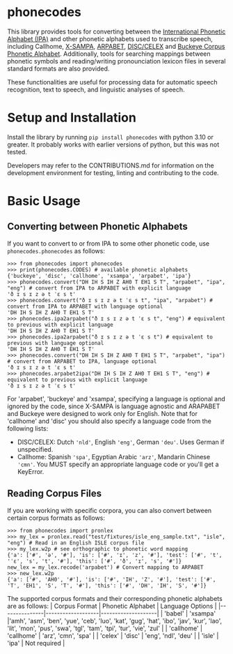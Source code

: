 # phonecodes
This library provides tools for converting between the [International Phonetic Alphabet (IPA)](https://en.wikipedia.org/wiki/International_Phonetic_Alphabet) and other phonetic alphabets used to transcribe speech, including Callhome, [X-SAMPA](https://en.wikipedia.org/wiki/X-SAMPA), [ARPABET](https://en.wikipedia.org/wiki/ARPABET), [DISC/CELEX](https://catalog.ldc.upenn.edu/LDC96L14) and [Buckeye Corpus Phonetic Alphabet](https://buckeyecorpus.osu.edu/). Additionally, tools for searching mappings between phonetic symbols and reading/writing pronounciation lexicon files in several standard formats are also provided.

These functionalities are useful for processing data for automatic speech recognition, text to speech, and linguistic analyses of speech.

# Setup and Installation
Install the library by running `pip install phonecodes` with python 3.10 or greater. It probably works with earlier versions of python, but this was not tested.

Developers may refer to the CONTRIBUTIONS.md for information on the development environment for testing, linting and contributing to the code.

# Basic Usage
## Converting between Phonetic Alphabets
If you want to convert to or from IPA to some other phonetic code, use `phonecodes.phonecodes` as follows:
```
>>> from phonecodes import phonecodes
>>> print(phonecodes.CODES) # available phonetic alphabets
{'buckeye', 'disc', 'callhome', 'xsampa', 'arpabet', 'ipa'}
>>> phonecodes.convert("DH IH S IH Z AH0 T EH1 S T", "arpabet", "ipa", "eng") # convert from IPA to ARPABET with explicit language
'ð ɪ s ɪ z ə t ˈɛ s t'
>>> phonecodes.convert("ð ɪ s ɪ z ə t ˈɛ s t", "ipa", "arpabet") # convert from IPA to ARPABET with language optional
'DH IH S IH Z AH0 T EH1 S T'
>>> phonecodes.ipa2arpabet("ð ɪ s ɪ z ə t ˈɛ s t", "eng") # equivalent to previous with explicit language
'DH IH S IH Z AH0 T EH1 S T'
>>> phonecodes.ipa2arpabet("ð ɪ s ɪ z ə t ˈɛ s t") # equivalent to previous with language optional
'DH IH S IH Z AH0 T EH1 S T'
>>> phonecodes.convert("DH IH S IH Z AH0 T EH1 S T", "arpabet", "ipa") # convert from ARPABET to IPA, language optional
'ð ɪ s ɪ z ə t ˈɛ s t'
>>> phonecodes.arpabet2ipa("DH IH S IH Z AH0 T EH1 S T", "eng") # equivalent to previous with explicit language
'ð ɪ s ɪ z ə t ˈɛ s t'
```

For 'arpabet', 'buckeye' and 'xsampa', specifying a language is optional and ignored by the code, since X-SAMPA is language agnostic and ARAPABET and Buckeye were designed to work only for English. 
Note that for 'callhome' and 'disc' you should also specify a language code from the following lists:
- DISC/CELEX: Dutch `'nld'`, English `'eng'`, German `'deu'`. Uses German if unspecified.
- Callhome: Spanish `'spa'`, Egyptian Arabic `'arz'`, Mandarin Chinese `'cmn'`. You MUST specify an appropriate language code or you'll get a KeyError.


## Reading Corpus Files
If you are working with specific corpora, you can also convert between certain corpus formats as follows:
```
>>> from phonecodes import pronlex
>>> my_lex = pronlex.read("test/fixtures/isle_eng_sample.txt", "isle", "eng") # Read in an English ISLE corpus file
>>> my_lex.w2p # see orthographic to phonetic word mapping
{'a': ['#', 'ə', '#'], 'is': ['#', 'ɪ', 'z', '#'], 'test': ['#', 't', 'ˈɛ', 's', 't', '#'], 'this': ['#', 'ð', 'ɪ', 's', '#']}
new_lex = my_lex.recode('arpabet') # Convert mapping to ARPABET
>>> new_lex.w2p
{'a': ['#', 'AH0', '#'], 'is': ['#', 'IH', 'Z', '#'], 'test': ['#', 'T', 'EH1', 'S', 'T', '#'], 'this': ['#', 'DH', 'IH', 'S', '#']}
```

The supported corpus formats and their corresponding phonetic alphabets are as follows:
| Corpus Format | Phonetic Alphabet | Language Options   |
|---------------|-------------------|--------------------|
| 'babel' | 'xsampa' |'amh', 'asm', 'ben', 'yue', 'ceb', 'luo', 'kat', 'gug', 'hat', 'ibo', 'jav', 'kur', 'lao', 'lit', 'mon', 'pus', 'swa', 'tgl', 'tam', 'tpi', 'tur', 'vie', 'zul' |
| 'callhome' | 'callhome' | 'arz', 'cmn', 'spa' |
| 'celex' | 'disc' | 'eng', 'ndl', 'deu' |
| 'isle' | 'ipa' |  Not required |

